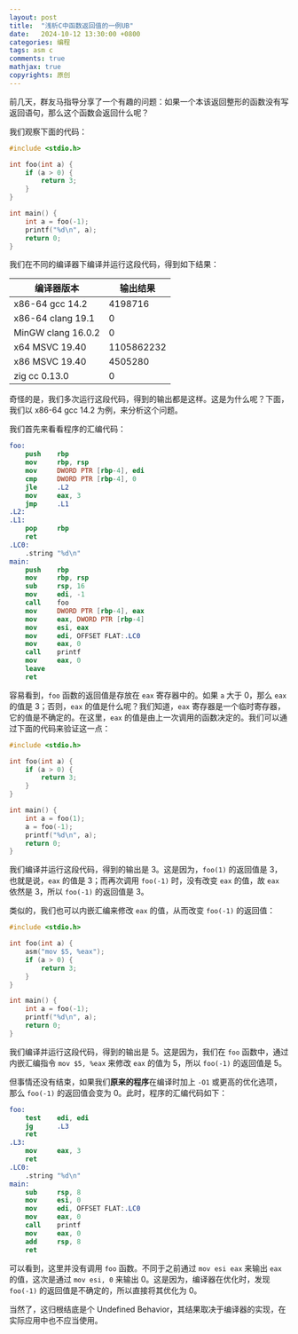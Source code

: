 ```yaml
---
layout: post
title:  "浅析C中函数返回值的一例UB"
date:   2024-10-12 13:30:00 +0800
categories: 编程
tags: asm c
comments: true
mathjax: true
copyrights: 原创
---
```


前几天，群友马指导分享了一个有趣的问题：如果一个本该返回整形的函数没有写返回语句，那么这个函数会返回什么呢？

我们观察下面的代码：

```c
#include <stdio.h>

int foo(int a) {
    if (a > 0) {
        return 3;
    }
}

int main() {
    int a = foo(-1);
    printf("%d\n", a);
    return 0;
}
```

我们在不同的编译器下编译并运行这段代码，得到如下结果：

| 编译器版本 | 输出结果 |
| ---------- | ----------- |
| x86-64 gcc 14.2 | 4198716 |
| x86-64 clang 19.1 | 0 |
| MinGW clang 16.0.2 | 0 |
| x64 MSVC 19.40 | 1105862232 |
| x86 MSVC 19.40 | 4505280 |
| zig cc 0.13.0 | 0 |

奇怪的是，我们多次运行这段代码，得到的输出都是这样。这是为什么呢？下面，我们以 x86-64 gcc 14.2 为例，来分析这个问题。

我们首先来看看程序的汇编代码：

```nasm
foo:
    push    rbp
    mov     rbp, rsp
    mov     DWORD PTR [rbp-4], edi
    cmp     DWORD PTR [rbp-4], 0
    jle     .L2
    mov     eax, 3
    jmp     .L1
.L2:
.L1:
    pop     rbp
    ret
.LC0:
    .string "%d\n"
main:
    push    rbp
    mov     rbp, rsp
    sub     rsp, 16
    mov     edi, -1
    call    foo
    mov     DWORD PTR [rbp-4], eax
    mov     eax, DWORD PTR [rbp-4]
    mov     esi, eax
    mov     edi, OFFSET FLAT:.LC0
    mov     eax, 0
    call    printf
    mov     eax, 0
    leave
    ret
```

容易看到，`foo` 函数的返回值是存放在 `eax` 寄存器中的。如果 `a` 大于 0，那么 `eax` 的值是 3；否则，`eax` 的值是什么呢？我们知道，`eax` 寄存器是一个临时寄存器，它的值是不确定的。在这里，`eax` 的值是由上一次调用的函数决定的。我们可以通过下面的代码来验证这一点：

```c
#include <stdio.h>

int foo(int a) {
    if (a > 0) {
        return 3;
    }
}

int main() {
    int a = foo(1);
    a = foo(-1);
    printf("%d\n", a);
    return 0;
}
```

我们编译并运行这段代码，得到的输出是 3。这是因为，`foo(1)` 的返回值是 3，也就是说，`eax` 的值是 3；而再次调用 `foo(-1)` 时，没有改变 `eax` 的值，故 `eax` 依然是 3，所以 `foo(-1)` 的返回值是 3。

类似的，我们也可以内嵌汇编来修改 `eax` 的值，从而改变 `foo(-1)` 的返回值：

```c
#include <stdio.h>

int foo(int a) {
    asm("mov $5, %eax");
    if (a > 0) {
        return 3;
    }
}

int main() {
    int a = foo(-1);
    printf("%d\n", a);
    return 0;
}
```

我们编译并运行这段代码，得到的输出是 5。这是因为，我们在 `foo` 函数中，通过内嵌汇编指令 `mov $5, %eax` 来修改 `eax` 的值为 5，所以 `foo(-1)` 的返回值是 5。

但事情还没有结束，如果我们**原来的程序**在编译时加上 `-O1` 或更高的优化选项，那么 `foo(-1)` 的返回值会变为 0。此时，程序的汇编代码如下：

```nasm
foo:
    test    edi, edi
    jg      .L3
    ret
.L3:
    mov     eax, 3
    ret
.LC0:
    .string "%d\n"
main:
    sub     rsp, 8
    mov     esi, 0
    mov     edi, OFFSET FLAT:.LC0
    mov     eax, 0
    call    printf
    mov     eax, 0
    add     rsp, 8
    ret
```

可以看到，这里并没有调用 `foo` 函数。不同于之前通过 `mov esi eax` 来输出 `eax` 的值，这次是通过 `mov esi, 0` 来输出 0。这是因为，编译器在优化时，发现 `foo(-1)` 的返回值是不确定的，所以直接将其优化为 0。

当然了，这归根结底是个 Undefined Behavior，其结果取决于编译器的实现，在实际应用中也不应当使用。
